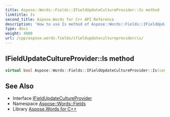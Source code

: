 ```yaml
---
title: Aspose::Words::Fields::IFieldUpdateCultureProvider::Is method
linktitle: Is
second_title: Aspose.Words for C++ API Reference
description: 'How to use Is method of Aspose::Words::Fields::IFieldUpdateCultureProvider class in C++.'
type: docs
weight: 4000
url: /cpp/aspose.words.fields/ifieldupdatecultureprovider/is/
---
```

## IFieldUpdateCultureProvider::Is method




```cpp
virtual bool Aspose::Words::Fields::IFieldUpdateCultureProvider::Is(const System::TypeInfo &target) const override
```

## See Also

* Interface [IFieldUpdateCultureProvider](../)
* Namespace [Aspose::Words::Fields](../../)
* Library [Aspose.Words for C++](../../../)
